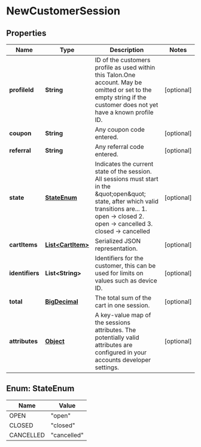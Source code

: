 
# NewCustomerSession

## Properties
Name | Type | Description | Notes
------------ | ------------- | ------------- | -------------
**profileId** | **String** | ID of the customers profile as used within this Talon.One account. May be omitted or set to the empty string if the customer does not yet have a known profile ID. |  [optional]
**coupon** | **String** | Any coupon code entered. |  [optional]
**referral** | **String** | Any referral code entered. |  [optional]
**state** | [**StateEnum**](#StateEnum) | Indicates the current state of the session. All sessions must start in the \&quot;open\&quot; state, after which valid transitions are...  1. open -&gt; closed 2. open -&gt; cancelled 3. closed -&gt; cancelled  |  [optional]
**cartItems** | [**List&lt;CartItem&gt;**](CartItem.md) | Serialized JSON representation. |  [optional]
**identifiers** | **List&lt;String&gt;** | Identifiers for the customer, this can be used for limits on values such as device ID. |  [optional]
**total** | [**BigDecimal**](BigDecimal.md) | The total sum of the cart in one session. |  [optional]
**attributes** | [**Object**](.md) | A key-value map of the sessions attributes. The potentially valid attributes are configured in your accounts developer settings.  |  [optional]


<a name="StateEnum"></a>
## Enum: StateEnum
Name | Value
---- | -----
OPEN | &quot;open&quot;
CLOSED | &quot;closed&quot;
CANCELLED | &quot;cancelled&quot;



